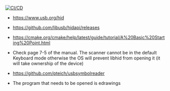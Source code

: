 [![CI/CD](https://github.com/dmorn/edrawings-scan-open-loop/actions/workflows/ci.yaml/badge.svg)](https://github.com/dmorn/edrawings-scan-open-loop/actions/workflows/ci.yaml)
- https://www.usb.org/hid
- https://github.com/libusb/hidapi/releases
- https://cmake.org/cmake/help/latest/guide/tutorial/A%20Basic%20Starting%20Point.html


- Check page 7-5 of the manual. The scanner cannot be in the default Keyboard
  mode otherwise the OS will prevent libhid from opening it (it will take
  ownership of the device)
- https://github.com/pteich/usbsymbolreader
- The program that needs to be opened is edrawings